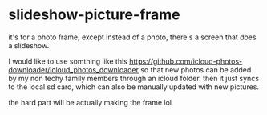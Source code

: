 # slideshow-picture-frame

it's for a photo frame, except instead of a photo, there's a screen that does a slideshow.

I would like to use somthing like this https://github.com/icloud-photos-downloader/icloud_photos_downloader so that new photos can be added by my non techy family members through an icloud folder. then it just syncs to the local sd card, which can also be manually updated with new pictures.

the hard part will be actually making the frame lol
